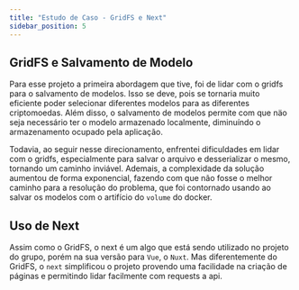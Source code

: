 ```yaml
---
title: "Estudo de Caso - GridFS e Next"
sidebar_position: 5
---
```


## GridFS e Salvamento de Modelo

Para esse projeto a primeira abordagem que tive, foi de lidar com o gridfs para o salvamento de modelos. Isso se deve, pois se tornaria muito eficiente poder selecionar diferentes modelos para as diferentes criptomoedas. Além disso, o salvamento de modelos permite com que näo seja necessário ter o modelo armazenado localmente, diminuíndo o armazenamento ocupado pela aplicação.

Todavia, ao seguir nesse direcionamento, enfrentei dificuldades em lidar com o gridfs, especialmente para salvar o arquivo e desserializar o mesmo, tornando um caminho inviável. Ademais, a complexidade da solução aumentou de forma exponencial, fazendo com que não fosse o melhor caminho para a resolução do problema, que foi contornado usando ao salvar os modelos com o artifício do `volume` do docker.

## Uso de Next

Assim como o GridFS, o next é um algo que está sendo utilizado no projeto do grupo, porém na sua versão para `Vue`, o `Nuxt`. Mas diferentemente do GridFS, o `next` simplificou o projeto provendo uma facilidade na criação de páginas e permitindo lidar facilmente com requests a api.
